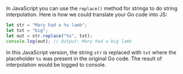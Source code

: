 In JavaScript you can use the `replace()` method for strings to do string interpolation. Here is how we could translate your Go code into JS:

```javascript
let str = "Mary had a %s lamb";
let txt = "big";
let out = str.replace("%s", txt);
console.log(out); // Output: Mary had a big lamb
```
In this JavaScript version, the string `str` is replaced with `txt` where the placeholder `%s` was present in the original Go code. The result of interpolation would be logged to console.

